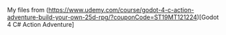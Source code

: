 My files from (https://www.udemy.com/course/godot-4-c-action-adventure-build-your-own-25d-rpg/?couponCode=ST19MT121224)[Godot 4 C# Action Adventure]
